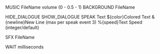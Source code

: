 MUSIC FileName volume (0 - 0.5 - 1)
BACKGROUND FileName

HIDE_DIALOGUE
SHOW_DIALOGUE
SPEAK Text ${color}Colored Text &{newline}New Line (max per speak event 3) %{speed}Text Speed (integer/default)

SFX FileName

WAIT milliseconds